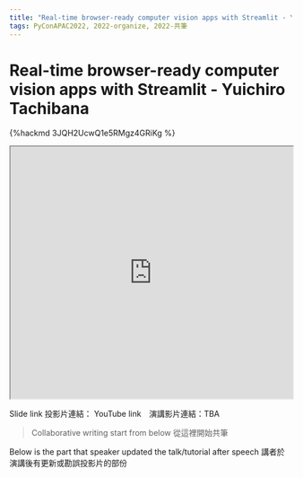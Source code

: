 ```yaml
---
title: "Real-time browser-ready computer vision apps with Streamlit - Yuichiro Tachibana"
tags: PyConAPAC2022, 2022-organize, 2022-共筆
---
```


# Real-time browser-ready computer vision apps with Streamlit - Yuichiro Tachibana

{%hackmd 3JQH2UcwQ1e5RMgz4GRiKg %}

<iframe src=https://app.sli.do/event/peUkfwVcPamsp56SBtkm8W height=450 width=100%></iframe>


Slide link 投影片連結：
YouTube link　演講影片連結：TBA

> Collaborative writing start from below 
> 從這裡開始共筆 

Below is the part that speaker updated the talk/tutorial after speech
講者於演講後有更新或勘誤投影片的部份